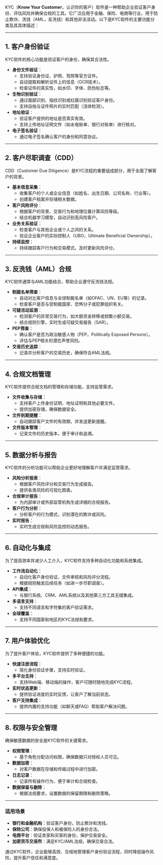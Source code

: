KYC（**Know Your Customer**，认识你的客户）软件是一种帮助企业验证客户身份、评估风险并确保合规的工具。它广泛应用于金融、保险、电商等行业，用于防止欺诈、洗钱（AML，反洗钱）和其他非法活动。以下是KYC软件的主要功能分类及其具体描述：

---

## **1. 客户身份验证**
KYC软件的核心功能是验证客户的身份，确保其合法性。

- **身份文件验证**：
    - 支持验证身份证、护照、驾照等官方证件。
    - 自动提取和解析证件上的信息（OCR技术）。
    - 检查证件的真实性，如水印、字体、防伪标志等。
- **生物识别验证**：
    - 通过面部识别、指纹识别或虹膜识别验证客户身份。
    - 支持自拍与证件照片的实时匹配（活体检测）。
- **地址验证**：
    - 验证客户提供的地址是否真实有效。
    - 支持上传地址证明文件（如水电账单、银行对账单）进行核对。
- **电子签名验证**：
    - 通过电子签名确认客户的身份和同意协议。

---

## **2. 客户尽职调查（CDD）**
CDD（Customer Due Diligence）是KYC流程的重要组成部分，用于全面了解客户的背景。

- **基本信息采集**：
    - 收集客户的个人或企业信息（如姓名、出生日期、公司名称、行业等）。
    - 创建客户档案并存储相关数据。
- **客户风险评分**：
    - 根据客户的背景、交易行为和地理位置计算风险等级。
    - 结合机器学习模型，自动识别高风险客户。
- **业务关系验证**：
    - 检查客户与其他企业或个人之间的关系。
    - 验证企业客户的实际控制人（UBO，Ultimate Beneficial Ownership）。
- **持续监控**：
    - 持续跟踪客户行为和交易模式，及时更新风险评分。

---

## **3. 反洗钱（AML）合规**
KYC软件通常与AML功能结合，帮助企业遵守反洗钱法规。

- **制裁名单筛查**：
    - 自动对比客户信息与全球制裁名单（如OFAC、UN、EU等）的记录。
    - 检查客户是否与受制裁国家、恐怖分子或犯罪组织有关。
- **可疑活动监测**：
    - 检测客户的异常交易行为，如大额资金转移或频繁小额交易。
    - 结合规则引擎，实时生成可疑交易报告（SAR）。
- **PEP筛查**：
    - 确认客户是否为政治敏感人物（PEP，Politically Exposed Persons）。
    - 评估与PEP相关的潜在声誉风险。
- **交易历史追踪**：
    - 记录并分析客户的交易历史，确保符合AML法规。

---

## **4. 合规文档管理**
KYC软件提供合规文档的管理和存储功能，支持监管需求。

- **文件收集与存储**：
    - 支持客户上传身份证明、地址证明和其他必要文件。
    - 提供加密存储，确保数据安全。
- **文件到期提醒**：
    - 自动跟踪客户文件的有效期，并发送更新提醒。
- **文件版本管理**：
    - 记录文件的历史版本，便于审计和追溯。

---

## **5. 数据分析与报告**
KYC软件的分析功能可以帮助企业更好地理解客户并满足监管需求。

- **风险分析报表**：
    - 根据客户风险评分和交易行为生成报告。
    - 提供各类风险的可视化图表。
- **合规审计报告**：
    - 为内部审计或外部监管机构生成详细的合规报告。
- **客户行为分析**：
    - 分析客户的行为模式，识别潜在的欺诈或风险。
- **实时报告**：
    - 实时生成合规和风险监控的动态报告。

---

## **6. 自动化与集成**
为了提高效率并减少人工介入，KYC软件支持多种自动化功能和系统集成。

- **工作流自动化**：
    - 自动化客户身份验证、文件审核和风险评分流程。
    - 根据规则触发后续任务（如进一步尽职调查）。
- **API集成**：
    - 与银行系统、CRM、AML系统以及其他第三方工具无缝集成。
- **多语言支持**：
    - 支持不同语言和字符集的客户验证需求。
- **全球覆盖**：
    - 支持不同国家和地区的KYC法规和要求。

---

## **7. 用户体验优化**
为了提升客户体验，KYC软件提供了多种便捷的功能。

- **快速注册流程**：
    - 简化身份验证步骤，支持实时验证。
- **多平台支持**：
    - 支持Web端、移动端的操作，客户可随时随地完成KYC流程。
- **实时状态更新**：
    - 提供验证进度的实时反馈，让客户了解当前状态。
- **客户支持集成**：
    - 提供内置的支持功能（如聊天或FAQ）帮助客户解决问题。

---

## **8. 权限与安全管理**
确保敏感数据的安全是KYC软件的关键需求。

- **权限管理**：
    - 基于角色分配访问权限，确保数据只对授权人员可见。
- **数据加密**：
    - 对客户数据在存储和传输过程中进行加密。
- **日志记录**：
    - 记录所有操作行为，便于审计和合规检查。
- **数据保留与删除**：
    - 根据法规要求，设置数据的保留期限和删除策略。

---

### **适用场景**
- **银行和金融机构**：验证客户身份，防止欺诈和洗钱。
- **保险公司**：确保投保人和被保险人的身份合法。
- **电商平台**：验证卖家和买家的身份，保护交易安全。
- **加密货币交易所**：满足KYC/AML法规，确保交易合法。

通过KYC软件，企业能够高效、合规地管理客户身份验证流程，同时降低操作风险，提升客户信任和满意度。